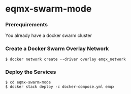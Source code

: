 # eqmx-swarm-mode
### Prerequirements
You already have a docker swarm cluster

### Create a Docker Swarm Overlay Network 
```
$ docker network create --driver overlay emqx_network
```

### Deploy the Services
```
$ cd eqmx-swarm-mode
$ docker stack deploy -c docker-compose.yml emqx
```
